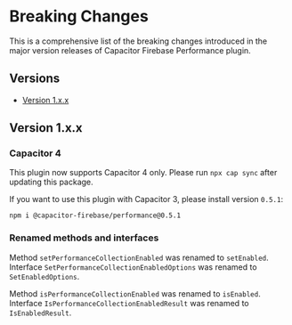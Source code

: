 # Breaking Changes

This is a comprehensive list of the breaking changes introduced in the major version releases of Capacitor Firebase Performance plugin.

## Versions

- [Version 1.x.x](#version-1xx)

## Version 1.x.x

### Capacitor 4

This plugin now supports Capacitor 4 only. Please run `npx cap sync` after updating this package.

If you want to use this plugin with Capacitor 3, please install version `0.5.1`:

```
npm i @capacitor-firebase/performance@0.5.1
```

### Renamed methods and interfaces

Method `setPerformanceCollectionEnabled` was renamed to `setEnabled`.  
Interface `SetPerformanceCollectionEnabledOptions` was renamed to `SetEnabledOptions`.  

Method `isPerformanceCollectionEnabled` was renamed to `isEnabled`.  
Interface `IsPerformanceCollectionEnabledResult` was renamed to `IsEnabledResult`.  
